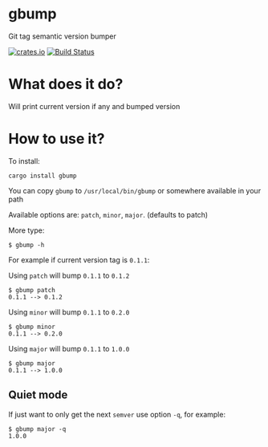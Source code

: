 # gbump
Git tag semantic version bumper

[![crates.io](https://img.shields.io/crates/v/gbump.svg)](https://crates.io/crates/gbump)
[![Build Status](https://travis-ci.org/nbari/gbump.svg?branch=master)](https://travis-ci.org/nbari/gbump)

What does it do?
================

Will print current version if any and bumped version

How to use it?
==============

To install:

    cargo install gbump

You can copy `gbump` to `/usr/local/bin/gbump` or somewhere available in your path

Available options are: `patch`, `minor`, `major`. (defaults to patch)

More type:

    $ gbump -h

For example if current version tag is `0.1.1`:

Using `patch` will bump `0.1.1` to `0.1.2`

    $ gbump patch
    0.1.1 --> 0.1.2

Using `minor` will bump `0.1.1` to `0.2.0`

    $ gbump minor
    0.1.1 --> 0.2.0

Using `major` will bump `0.1.1` to `1.0.0`

    $ gbump major
    0.1.1 --> 1.0.0

## Quiet mode

If just want to only get the next `semver` use option `-q`, for example:

    $ gbump major -q
    1.0.0
